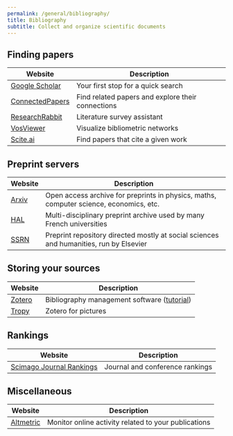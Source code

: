 ```yaml
---
permalink: /general/bibliography/
title: Bibliography
subtitle: Collect and organize scientific documents
---
```


## Finding papers

| Website                                             | Description                                       |
| --------------------------------------------------- | ------------------------------------------------- |
| [Google Scholar](https://scholar.google.com/)       | Your first stop for a quick search                |
| [ConnectedPapers](https://www.connectedpapers.com/) | Find related papers and explore their connections |
| [ResearchRabbit](https://www.researchrabbit.ai/)    | Literature survey assistant                       |
| [VosViewer](https://www.vosviewer.com/)             | Visualize bibliometric networks                   |
| [Scite.ai](https://scite.ai/)                       | Find papers that cite a given work                |

## Preprint servers

| Website                                  | Description                                                                            |
| ---------------------------------------- | -------------------------------------------------------------------------------------- |
| [Arxiv](https://arxiv.org/)              | Open access archive for preprints in physics, maths, computer science, economics, etc. |
| [HAL](https://hal.archives-ouvertes.fr/) | Multi-disciplinary preprint archive used by many French universities                   |
| [SSRN](https://www.ssrn.com/)            | Preprint repository directed mostly at social sciences and humanities, run by Elsevier |

## Storing your sources

| Website                           | Description                                                           |
| --------------------------------- | --------------------------------------------------------------------- |
| [Zotero](https://www.zotero.org/) | Bibliography management software ([tutorial](../../tutorials/zotero)) |
| [Tropy](https://tropy.org/)       | Zotero for pictures                                                   |

## Rankings

| Website                                                | Description                     |
| ------------------------------------------------------ | ------------------------------- |
| [Scimago Journal Rankings](https://www.scimagojr.com/) | Journal and conference rankings |

## Miscellaneous

| Website                                 | Description                                          |
| --------------------------------------- | ---------------------------------------------------- |
| [Altmetric](https://www.altmetric.com/) | Monitor online activity related to your publications |
